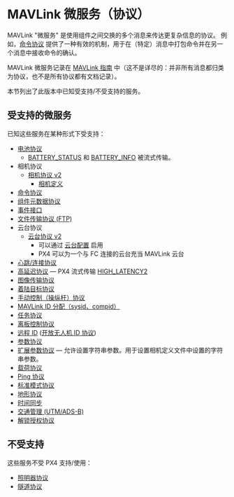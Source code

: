 # MAVLink 微服务（协议）

MAVLink "微服务" 是使用组件之间交换的多个消息来传达更复杂信息的协议。
例如，[命令协议](https://mavlink.io/en/services/command.html) 提供了一种有效的机制，用于在（特定）消息中打包命令并在另一个消息中接收命令的确认。

MAVLink 微服务记录在 [MAVLink 指南](https://mavlink.io/en/services/) 中（这不是详尽的：并非所有消息都归类为协议，也不是所有协议都有文档记录）。

本节列出了此版本中已知受支持/不受支持的服务。

## 受支持的微服务

已知这些服务在某种形式下受支持：

- [电池协议](https://mavlink.io/en/services/battery.html)
  - [BATTERY_STATUS](https://mavlink.io/en/messages/common.html#BATTERY_STATUS) 和 [BATTERY_INFO](https://mavlink.io/en/messages/common.html#BATTERY_STATUS) 被流式传输。
- 相机协议
  - [相机协议 v2](https://mavlink.io/en/services/camera.html)
    - [相机定义](https://mavlink.io/en/services/camera_def.html)
- [命令协议](https://mavlink.io/en/services/command.html)
- [组件元数据协议](https://mavlink.io/en/services/component_information.html)
- [事件接口](https://mavlink.io/en/services/events.html)
- [文件传输协议 (FTP)](https://mavlink.io/en/services/ftp.html)
- 云台协议
  - [云台协议 v2](https://mavlink.io/en/services/gimbal_v2.html)
    - 可以通过 [云台配置](../advanced/gimbal_control.md#mavlink-gimbal-mnt-mode-out-mavlink) 启用
    - PX4 可以为一个与 FC 连接的云台充当 MAVLink 云台
- [心跳/连接协议](https://mavlink.io/en/services/heartbeat.html)
- [高延迟协议](https://mavlink.io/en/services/high_latency.html) — PX4 流式传输 [HIGH_LATENCY2](https://mavlink.io/en/messages/common.html#HIGH_LATENCY2)
- [图像传输协议](https://mavlink.io/en/services/image_transmission.html)
- [着陆目标协议](https://mavlink.io/en/services/landing_target.html)
- [手动控制（操纵杆）协议](https://mavlink.io/en/services/manual_control.html)
- [MAVLink ID 分配（sysid、compid）](https://mavlink.io/en/services/mavlink_id_assignment.html)
- [任务协议](https://mavlink.io/en/services/mission.html)
- [离板控制协议](https://mavlink.io/en/services/offboard_control.html)
- [远程 ID](../peripherals/remote_id.md) ([开放无人机 ID 协议](https://mavlink.io/en/services/opendroneid.html))
- [参数协议](https://mavlink.io/en/services/parameter.html)
- [扩展参数协议](https://mavlink.io/en/services/parameter_ext.html) — 允许设置字符串参数。用于设置相机定义文件中设置的字符串参数。
- [载荷协议](https://mavlink.io/en/services/payload.html)
- [Ping 协议](https://mavlink.io/en/services/ping.html)
- [标准模式协议](../mavlink/standard_modes.md)
- [地形协议](https://mavlink.io/en/services/terrain.html)
- [时间同步](https://mavlink.io/en/services/timesync.html)
- [交通管理 (UTM/ADS-B)](https://mavlink.io/en/services/traffic_management.html)
- [解锁授权协议](https://mavlink.io/en/services/arm_authorization.html)

## 不受支持

这些服务不受 PX4 支持/使用：

- [照明器协议](https://mavlink.io/en/services/illuminator.html)
- [隧道协议](https://mavlink.io/en/services/tunnel.html)
